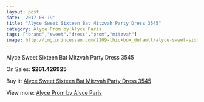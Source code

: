 ```yaml
---
layout: post
date: '2017-08-19'
title: "Alyce Sweet Sixteen Bat Mitzvah Party Dress 3545"
category: Alyce Prom by Alyce Paris
tags: ["brand","sweet","dress","prom","mitzvah"]
image: http://img.princessan.com/2109-thickbox_default/alyce-sweet-sixteen-bat-mitzvah-party-dress-3545.jpg
---
```

Alyce Sweet Sixteen Bat Mitzvah Party Dress 3545

On Sales: **$261.426925**
<a href="https://www.princessan.com/en/alyce-prom-by-alyce-paris/945-alyce-sweet-sixteen-bat-mitzvah-party-dress-3545.html"><amp-img layout="responsive" width="600" height="600" src="//img.princessan.com/2109-thickbox_default/alyce-sweet-sixteen-bat-mitzvah-party-dress-3545.jpg" alt="Alyce Sweet Sixteen Bat Mitzvah Party Dress 3545 0" /></a>
<a href="https://www.princessan.com/en/alyce-prom-by-alyce-paris/945-alyce-sweet-sixteen-bat-mitzvah-party-dress-3545.html"><amp-img layout="responsive" width="600" height="600" src="//img.princessan.com/2110-thickbox_default/alyce-sweet-sixteen-bat-mitzvah-party-dress-3545.jpg" alt="Alyce Sweet Sixteen Bat Mitzvah Party Dress 3545 1" /></a>

Buy it: [Alyce Sweet Sixteen Bat Mitzvah Party Dress 3545](https://www.princessan.com/en/alyce-prom-by-alyce-paris/945-alyce-sweet-sixteen-bat-mitzvah-party-dress-3545.html "Alyce Sweet Sixteen Bat Mitzvah Party Dress 3545")

View more: [Alyce Prom by Alyce Paris](https://www.princessan.com/en/8-alyce-prom-by-alyce-paris "Alyce Prom by Alyce Paris")
